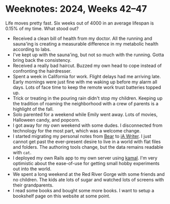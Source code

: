 <template data-parse>2024-11-24 #weeknotes</template>

# Weeknotes: 2024, Weeks 42–47

Life moves pretty fast. Six weeks out of 4000 in an average lifespan is 0.15% of my time. What stood out?

- Received a clean bill of health from my doctor. All the running and sauna'ing is creating a measurable difference in my metabolic health according to labs.
- I've kept up with the sauna'ing, but not so much with the running. Gotta bring back the consistency.
- Received a really bad haircut. Buzzed my own head to cope instead of confronting the hairdresser.
- Spent a week in California for work. Flight delays had me arriving late. Early mornings were just fine with me waking up before my alarm all days. Lots of face time to keep the remote work trust batteries topped up.
- Trick or treating in the pouring rain didn't stop my children. Keeping up the tradition of roaming the neighborhood with a crew of parents is a highlight of the fall.
- Solo parented for a weekend while Emily went away. Lots of movies, Halloween candy, and popcorn.
- I got away for my own weekend with some dudes. I disconnected from technology for the most part, which was a welcome change.
- I started migrating my personal notes from [Bear](https://bear.app) to [iA Writer](https://ia.net/writer). I just cannot get past the ever-present desire to live in a world with flat files and folders. The authoring tools change, but the data remains readable with `cat`.
- I deployed my own Rails app to my own server using [kamal](https://kamal-deploy.org). I'm very optimistic about the ease-of-use for getting small hobby experiments out into the world.
- We spent a long weekend at the Red River Gorge with some friends and no children. The kids ate lots of sugar and watched lots of screens with their grandparents. 
- I read some books and bought some more books. I want to setup a bookshelf page on this website at some point.
